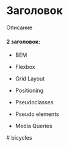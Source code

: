 # Заголовок

Описание

#### 2 заголовок:

* BEM

* Flexbox

* Grid Layout

* Positioning

* Pseudoclasses

* Pseudo elements

* Media Queries

#   b i c y c l e s  
 